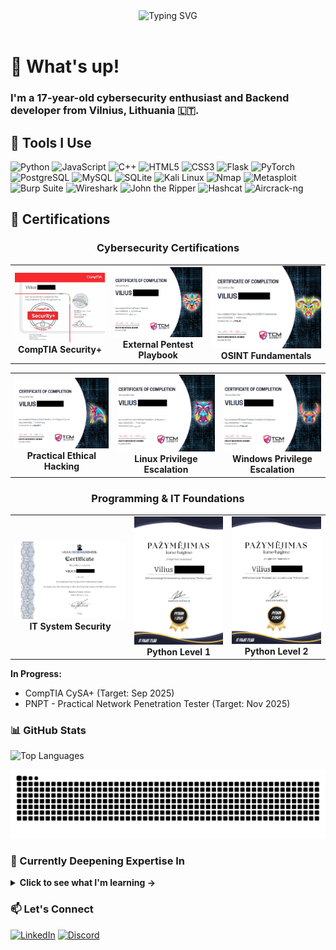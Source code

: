 <div align="center">
  <img src="https://readme-typing-svg.demolab.com?font=Fira+Code&weight=600&size=28&duration=4000&pause=500&color=58A6FF&center=true&vCenter=true&width=600&height=80&lines=Cybersecurity+Enthusiast;AI+Safety+Researcher;Pentester+%26+Developer" alt="Typing SVG" />
</div>

<br>

# 🤙 What's up!

<h3>I'm a 17-year-old cybersecurity enthusiast and Backend developer from Vilnius, Lithuania 🇱🇹.</h3>

## 🔧 Tools I Use

![Python](https://img.shields.io/badge/Python-3776AB?style=for-the-badge&logo=python&logoColor=white)
![JavaScript](https://img.shields.io/badge/JavaScript-F7DF1E?style=for-the-badge&logo=javascript&logoColor=black)
![C++](https://img.shields.io/badge/C++-00599C?style=for-the-badge&logo=c%2B%2B&logoColor=white)
![HTML5](https://img.shields.io/badge/HTML5-E34F26?style=for-the-badge&logo=html5&logoColor=white)
![CSS3](https://img.shields.io/badge/CSS3-1572B6?style=for-the-badge&logo=css3&logoColor=white)
![Flask](https://img.shields.io/badge/Flask-000000?style=for-the-badge&logo=flask&logoColor=white)
![PyTorch](https://img.shields.io/badge/PyTorch-EE4C2C?style=for-the-badge&logo=pytorch&logoColor=white)
![PostgreSQL](https://img.shields.io/badge/PostgreSQL-4169E1?style=for-the-badge&logo=postgresql&logoColor=white)
![MySQL](https://img.shields.io/badge/MySQL-4479A1?style=for-the-badge&logo=mysql&logoColor=white)
![SQLite](https://img.shields.io/badge/SQLite-003B57?style=for-the-badge&logo=sqlite&logoColor=white)
![Kali Linux](https://img.shields.io/badge/Kali_Linux-557C94?style=for-the-badge&logo=kali-linux&logoColor=white)
![Nmap](https://img.shields.io/badge/Nmap-FFFFFF?style=for-the-badge&logo=nmap&logoColor=black)
![Metasploit](https://img.shields.io/badge/Metasploit-258FFA?style=for-the-badge&logo=metasploit&logoColor=white)
![Burp Suite](https://img.shields.io/badge/Burp_Suite-FF6633?style=for-the-badge&logo=burp-suite&logoColor=white)
![Wireshark](https://img.shields.io/badge/Wireshark-1679A7?style=for-the-badge&logo=wireshark&logoColor=white)
![John the Ripper](https://img.shields.io/badge/John_the_Ripper-000000?style=for-the-badge&logo=john-the-ripper&logoColor=white)
![Hashcat](https://img.shields.io/badge/Hashcat-000000?style=for-the-badge&logo=hashcat&logoColor=white)
![Aircrack-ng](https://img.shields.io/badge/Aircrack--ng-000000?style=for-the-badge&logo=aircrack-ng&logoColor=white)

## 📜 Certifications

<div align="center">
  
### Cybersecurity Certifications
| | | |
|:-------------------------:|:-------------------------:|:-------------------------:|
| [![CompTIA Security+](https://github.com/ViliusDevX/ViliusDevX/raw/main/certificates/CompTIA%20Security%2B%20ce%20Certification.jpg)](https://github.com/ViliusDevX/ViliusDevX/raw/main/certificates/CompTIA%20Security%2B%20ce%20Certification.jpg) <br> **CompTIA Security+** | [![External Pentest Playbook](https://github.com/ViliusDevX/ViliusDevX/raw/main/certificates/External%20Pentest%20Playbook.jpg)](https://github.com/ViliusDevX/ViliusDevX/raw/main/certificates/External%20Pentest%20Playbook.jpg) <br> **External Pentest Playbook** | [![OSINT Fundamentals](https://github.com/ViliusDevX/ViliusDevX/raw/main/certificates/Open-Source%20Intelligence%20(OSINT)%20Fundamentals.jpg)](https://github.com/ViliusDevX/ViliusDevX/raw/main/certificates/Open-Source%20Intelligence%20(OSINT)%20Fundamentals.jpg) <br> **OSINT Fundamentals** |

| | | |
|:-------------------------:|:-------------------------:|:-------------------------:|
| [![Practical Ethical Hacking](https://github.com/ViliusDevX/ViliusDevX/raw/main/certificates/Practical%20Ethical%20Hacking.jpg)](https://github.com/ViliusDevX/ViliusDevX/raw/main/certificates/Practical%20Ethical%20Hacking.jpg) <br> **Practical Ethical Hacking** | [![Linux PrivEsc](https://github.com/ViliusDevX/ViliusDevX/raw/main/certificates/Linux%20Privilege%20Escalation.jpg)](https://github.com/ViliusDevX/ViliusDevX/raw/main/certificates/Linux%20Privilege%20Escalation.jpg) <br> **Linux Privilege Escalation** | [![Windows PrivEsc](https://github.com/ViliusDevX/ViliusDevX/raw/main/certificates/Windows%20Privilege%20Escalation.jpg)](https://github.com/ViliusDevX/ViliusDevX/raw/main/certificates/Windows%20Privilege%20Escalation.jpg) <br> **Windows Privilege Escalation** |

### Programming & IT Foundations
| | | |
|:-------------------------:|:-------------------------:|:-------------------------:|
| [![IT System Security](https://github.com/ViliusDevX/ViliusDevX/raw/main/certificates/Fundamentals%20of%20IT%20system%20security.jpg)](https://github.com/ViliusDevX/ViliusDevX/raw/main/certificates/Fundamentals%20of%20IT%20system%20security.jpg) <br> **IT System Security** | [![Python Level 1](https://github.com/ViliusDevX/ViliusDevX/raw/main/certificates/Python%20Kursas%20(1%20Lygis).jpg)](https://github.com/ViliusDevX/ViliusDevX/raw/main/certificates/Python%20Kursas%20(1%20Lygis).jpg) <br> **Python Level 1** | [![Python Level 2](https://github.com/ViliusDevX/ViliusDevX/raw/main/certificates/Python%20Kursas%20(2%20Lygis).jpg)](https://github.com/ViliusDevX/ViliusDevX/raw/main/certificates/Python%20Kursas%20(2%20Lygis).jpg) <br> **Python Level 2** |

</div>

**In Progress:**
- CompTIA CySA+ (Target: Sep 2025)
- PNPT - Practical Network Penetration Tester (Target: Nov 2025)

### 📊 GitHub Stats

<div align="left">
  
![Top Languages](https://github-readme-stats.vercel.app/api/top-langs/?username=ViliusDevX&layout=compact&theme=radical&langs_count=8)

</div>

<img alt="GitHub Snake" src="https://raw.githubusercontent.com/ViliusDevX/ViliusDevX/output/github-contribution-grid-snake-dark.svg" />

### 🌱 Currently Deepening Expertise In

<details>
<summary><b>Click to see what I'm learning →</b></summary>
<br>

- **🔐 Offensive Security:** Advanced Web App Pentesting, AD Environment Exploitation
- **🤖 AI Safety:** Model Interpretability, Adversarial Robustness, Alignment Research
- **💻 Development:** Security Tools, Automation Scripts, ML Integration

</details>

### 📫 Let's Connect

[![LinkedIn](https://img.shields.io/badge/LinkedIn-0077B5?style=for-the-badge&logo=linkedin&logoColor=white)](https://www.linkedin.com/in/vilius-nikitinas-01381732a)
[![Discord](https://img.shields.io/badge/Discord-5865F2?style=for-the-badge&logo=discord&logoColor=white)](https://discord.com/users/wilius)
